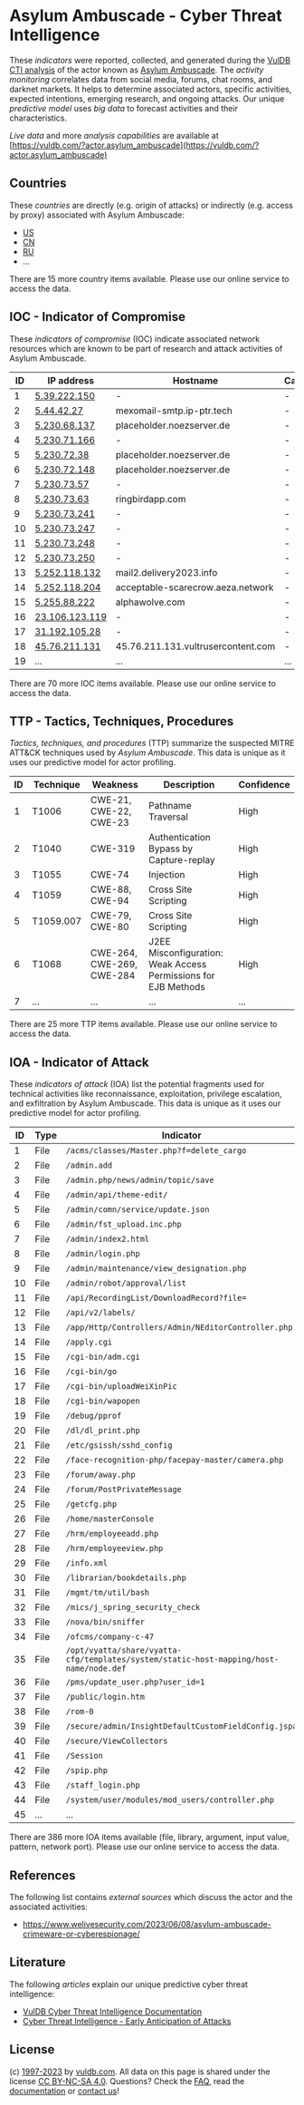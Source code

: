 # Asylum Ambuscade - Cyber Threat Intelligence

These _indicators_ were reported, collected, and generated during the [VulDB CTI analysis](https://vuldb.com/?kb.cti) of the actor known as [Asylum Ambuscade](https://vuldb.com/?actor.asylum_ambuscade). The _activity monitoring_ correlates data from social media, forums, chat rooms, and darknet markets. It helps to determine associated actors, specific activities, expected intentions, emerging research, and ongoing attacks. Our unique _predictive model_ uses _big data_ to forecast activities and their characteristics.

_Live data_ and more _analysis capabilities_ are available at [https://vuldb.com/?actor.asylum_ambuscade](https://vuldb.com/?actor.asylum_ambuscade)

## Countries

These _countries_ are directly (e.g. origin of attacks) or indirectly (e.g. access by proxy) associated with Asylum Ambuscade:

* [US](https://vuldb.com/?country.us)
* [CN](https://vuldb.com/?country.cn)
* [RU](https://vuldb.com/?country.ru)
* ...

There are 15 more country items available. Please use our online service to access the data.

## IOC - Indicator of Compromise

These _indicators of compromise_ (IOC) indicate associated network resources which are known to be part of research and attack activities of Asylum Ambuscade.

ID | IP address | Hostname | Campaign | Confidence
-- | ---------- | -------- | -------- | ----------
1 | [5.39.222.150](https://vuldb.com/?ip.5.39.222.150) | - | - | High
2 | [5.44.42.27](https://vuldb.com/?ip.5.44.42.27) | mexomail-smtp.ip-ptr.tech | - | High
3 | [5.230.68.137](https://vuldb.com/?ip.5.230.68.137) | placeholder.noezserver.de | - | High
4 | [5.230.71.166](https://vuldb.com/?ip.5.230.71.166) | - | - | High
5 | [5.230.72.38](https://vuldb.com/?ip.5.230.72.38) | placeholder.noezserver.de | - | High
6 | [5.230.72.148](https://vuldb.com/?ip.5.230.72.148) | placeholder.noezserver.de | - | High
7 | [5.230.73.57](https://vuldb.com/?ip.5.230.73.57) | - | - | High
8 | [5.230.73.63](https://vuldb.com/?ip.5.230.73.63) | ringbirdapp.com | - | High
9 | [5.230.73.241](https://vuldb.com/?ip.5.230.73.241) | - | - | High
10 | [5.230.73.247](https://vuldb.com/?ip.5.230.73.247) | - | - | High
11 | [5.230.73.248](https://vuldb.com/?ip.5.230.73.248) | - | - | High
12 | [5.230.73.250](https://vuldb.com/?ip.5.230.73.250) | - | - | High
13 | [5.252.118.132](https://vuldb.com/?ip.5.252.118.132) | mail2.delivery2023.info | - | High
14 | [5.252.118.204](https://vuldb.com/?ip.5.252.118.204) | acceptable-scarecrow.aeza.network | - | High
15 | [5.255.88.222](https://vuldb.com/?ip.5.255.88.222) | alphawolve.com | - | High
16 | [23.106.123.119](https://vuldb.com/?ip.23.106.123.119) | - | - | High
17 | [31.192.105.28](https://vuldb.com/?ip.31.192.105.28) | - | - | High
18 | [45.76.211.131](https://vuldb.com/?ip.45.76.211.131) | 45.76.211.131.vultrusercontent.com | - | High
19 | ... | ... | ... | ...

There are 70 more IOC items available. Please use our online service to access the data.

## TTP - Tactics, Techniques, Procedures

_Tactics, techniques, and procedures_ (TTP) summarize the suspected MITRE ATT&CK techniques used by _Asylum Ambuscade_. This data is unique as it uses our predictive model for actor profiling.

ID | Technique | Weakness | Description | Confidence
-- | --------- | -------- | ----------- | ----------
1 | T1006 | CWE-21, CWE-22, CWE-23 | Pathname Traversal | High
2 | T1040 | CWE-319 | Authentication Bypass by Capture-replay | High
3 | T1055 | CWE-74 | Injection | High
4 | T1059 | CWE-88, CWE-94 | Cross Site Scripting | High
5 | T1059.007 | CWE-79, CWE-80 | Cross Site Scripting | High
6 | T1068 | CWE-264, CWE-269, CWE-284 | J2EE Misconfiguration: Weak Access Permissions for EJB Methods | High
7 | ... | ... | ... | ...

There are 25 more TTP items available. Please use our online service to access the data.

## IOA - Indicator of Attack

These _indicators of attack_ (IOA) list the potential fragments used for technical activities like reconnaissance, exploitation, privilege escalation, and exfiltration by Asylum Ambuscade. This data is unique as it uses our predictive model for actor profiling.

ID | Type | Indicator | Confidence
-- | ---- | --------- | ----------
1 | File | `/acms/classes/Master.php?f=delete_cargo` | High
2 | File | `/admin.add` | Medium
3 | File | `/admin.php/news/admin/topic/save` | High
4 | File | `/admin/api/theme-edit/` | High
5 | File | `/admin/comn/service/update.json` | High
6 | File | `/admin/fst_upload.inc.php` | High
7 | File | `/admin/index2.html` | High
8 | File | `/admin/login.php` | High
9 | File | `/admin/maintenance/view_designation.php` | High
10 | File | `/admin/robot/approval/list` | High
11 | File | `/api/RecordingList/DownloadRecord?file=` | High
12 | File | `/api/v2/labels/` | High
13 | File | `/app/Http/Controllers/Admin/NEditorController.php` | High
14 | File | `/apply.cgi` | Medium
15 | File | `/cgi-bin/adm.cgi` | High
16 | File | `/cgi-bin/go` | Medium
17 | File | `/cgi-bin/uploadWeiXinPic` | High
18 | File | `/cgi-bin/wapopen` | High
19 | File | `/debug/pprof` | Medium
20 | File | `/dl/dl_print.php` | High
21 | File | `/etc/gsissh/sshd_config` | High
22 | File | `/face-recognition-php/facepay-master/camera.php` | High
23 | File | `/forum/away.php` | High
24 | File | `/forum/PostPrivateMessage` | High
25 | File | `/getcfg.php` | Medium
26 | File | `/home/masterConsole` | High
27 | File | `/hrm/employeeadd.php` | High
28 | File | `/hrm/employeeview.php` | High
29 | File | `/info.xml` | Medium
30 | File | `/librarian/bookdetails.php` | High
31 | File | `/mgmt/tm/util/bash` | High
32 | File | `/mics/j_spring_security_check` | High
33 | File | `/nova/bin/sniffer` | High
34 | File | `/ofcms/company-c-47` | High
35 | File | `/opt/vyatta/share/vyatta-cfg/templates/system/static-host-mapping/host-name/node.def` | High
36 | File | `/pms/update_user.php?user_id=1` | High
37 | File | `/public/login.htm` | High
38 | File | `/rom-0` | Low
39 | File | `/secure/admin/InsightDefaultCustomFieldConfig.jspa` | High
40 | File | `/secure/ViewCollectors` | High
41 | File | `/Session` | Medium
42 | File | `/spip.php` | Medium
43 | File | `/staff_login.php` | High
44 | File | `/system/user/modules/mod_users/controller.php` | High
45 | ... | ... | ...

There are 386 more IOA items available (file, library, argument, input value, pattern, network port). Please use our online service to access the data.

## References

The following list contains _external sources_ which discuss the actor and the associated activities:

* https://www.welivesecurity.com/2023/06/08/asylum-ambuscade-crimeware-or-cyberespionage/

## Literature

The following _articles_ explain our unique predictive cyber threat intelligence:

* [VulDB Cyber Threat Intelligence Documentation](https://vuldb.com/?kb.cti)
* [Cyber Threat Intelligence - Early Anticipation of Attacks](https://www.scip.ch/en/?labs.20201022)

## License

(c) [1997-2023](https://vuldb.com/?kb.changelog) by [vuldb.com](https://vuldb.com/?kb.about). All data on this page is shared under the license [CC BY-NC-SA 4.0](https://creativecommons.org/licenses/by-nc-sa/4.0/). Questions? Check the [FAQ](https://vuldb.com/?kb.faq), read the [documentation](https://vuldb.com/?kb) or [contact us](https://vuldb.com/?contact)!
